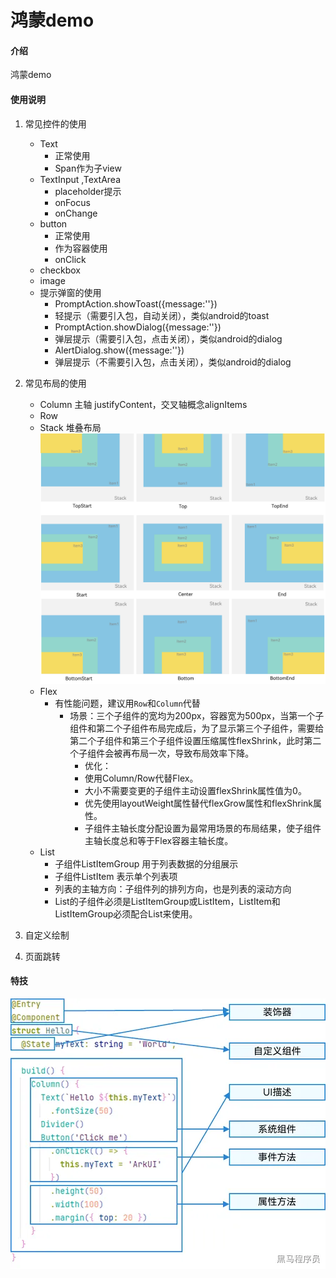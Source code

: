 # 鸿蒙demo

#### 介绍
鸿蒙demo


#### 使用说明

1. 常见控件的使用
    * Text
      * 正常使用
      * Span作为子view
    * TextInput ,TextArea
      * placeholder提示
      * onFocus
      * onChange
    * button
      * 正常使用
      * 作为容器使用
      * onClick
    * checkbox
    * image
    * 提示弹窗的使用
      *  PromptAction.showToast({message:''}) 
        * 轻提示（需要引入包，自动关闭），类似android的toast
      *  PromptAction.showDialog({message:''})
        * 弹层提示（需要引入包，点击关闭），类似android的dialog
      *  AlertDialog.show({message:''})
        * 弹层提示（不需要引入包，点击关闭），类似android的dialog

2. 常见布局的使用
    * Column  主轴 justifyContent，交叉轴概念alignItems
    * Row
    * Stack 堆叠布局 ![本地地图](images/stack.png)
    * Flex 
      * 有性能问题，建议用`Row`和`Column`代替
        * 场景：三个子组件的宽均为200px，容器宽为500px，当第一个子组件和第二个子组件布局完成后，为了显示第三个子组件，需要给第二个子组件和第三个子组件设置压缩属性flexShrink，此时第二个子组件会被再布局一次，导致布局效率下降。
          * 优化： 
          * 使用Column/Row代替Flex。 
          * 大小不需要变更的子组件主动设置flexShrink属性值为0。
          * 优先使用layoutWeight属性替代flexGrow属性和flexShrink属性。 
          * 子组件主轴长度分配设置为最常用场景的布局结果，使子组件主轴长度总和等于Flex容器主轴长度。
   * List
     * 子组件ListItemGroup 用于列表数据的分组展示
     * 子组件ListItem 表示单个列表项
     * 列表的主轴方向：子组件列的排列方向，也是列表的滚动方向
     * List的子组件必须是ListItemGroup或ListItem，ListItem和ListItemGroup必须配合List来使用。
3. 自定义绘制
4. 页面跳转



#### 特技

![本地地图](images/entry_tree.png)
